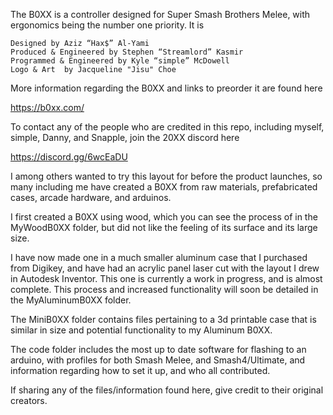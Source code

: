 The B0XX is a controller designed for Super Smash Brothers Melee, with ergonomics being the number one priority. It is

    Designed by Aziz “Hax$” Al-Yami
    Produced & Engineered by Stephen “Streamlord” Kasmir
    Programmed & Engineered by Kyle “simple” McDowell
    Logo & Art  by Jacqueline "Jisu" Choe

More information regarding the B0XX and links to preorder it are found here

https://b0xx.com/

To contact any of the people who are credited in this repo, including myself, simple, Danny, and Snapple, join the 20XX discord here 

https://discord.gg/6wcEaDU


I among others wanted to try this layout for before the product launches, so many including me have created a B0XX from raw materials, prefabricated cases, arcade hardware, and arduinos.

I first created a B0XX using wood, which you can see the process of in the MyWoodB0XX folder, but did not like the feeling of its surface and its large size.

I have now made one in a much smaller aluminum case that I purchased from Digikey, and have had an acrylic panel laser cut with the layout I drew in Autodesk Inventor. This one is currently a work in progress, and is almost complete. This process and increased functionality will soon be detailed in the MyAluminumB0XX folder.

The MiniB0XX folder contains files pertaining to a 3d printable case that is similar in size and potential functionality to my Aluminum B0XX. 

The code folder includes the most up to date software for flashing to an arduino, with profiles for both Smash Melee, and Smash4/Ultimate, and information regarding how to set it up, and who all contributed.

If sharing any of the files/information found here, give credit to their original creators.
